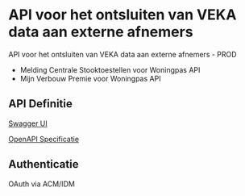 # API voor het ontsluiten van VEKA data aan externe afnemers

API voor het ontsluiten van VEKA data aan externe afnemers - PROD
* Melding Centrale Stooktoestellen voor Woningpas API
* Mijn Verbouw Premie voor Woningpas API 

## API Definitie
[Swagger UI](https://ovo000090.github.io/VEKA_REST_API/?urls.primaryName=V1+-+API+voor+het+ontsluiten+van+VEKA+data+aan+externe+afnemers+-+UAT) 

[OpenAPI Specificatie](../datadiensten_prod_v1.yaml)



## Authenticatie
OAuth via ACM/IDM